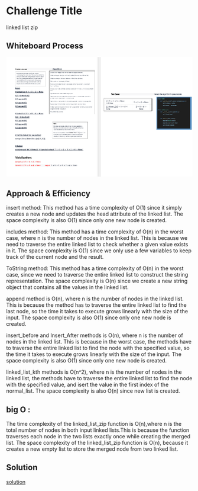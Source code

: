 # Challenge Title
linked list zip

## Whiteboard Process
![whiteboard](./wh1010.png)


## Approach & Efficiency
insert method: This method has a time complexity of O(1) since it simply creates a new node and updates the head attribute of the linked list. The space complexity is also O(1) since only one new node is created.

includes method: This method has a time complexity of O(n) in the worst case, where n is the number of nodes in the linked list. This is because we need to traverse the entire linked list to check whether a given value exists in it. The space complexity is O(1) since we only use a few variables to keep track of the current node and the result.

ToString method: This method has a time complexity of O(n) in the worst case, since we need to traverse the entire linked list to construct the string representation. The space complexity is O(n) since we create a new string object that contains all the values in the linked list.

append method is O(n), where n is the number of nodes in the linked list. This is because the method has to traverse the entire linked list to find the last node, so the time it takes to execute grows linearly with the size of the input. The space complexity is also O(1) since only one new node is created.

insert_before and Insert_After methods is O(n), where n is the number of nodes in the linked list. This is because in the worst case, the methods have to traverse the entire linked list to find the node with the specified value, so the time it takes to execute grows linearly with the size of the input. The space complexity is also O(1) since only one new node is created.

linked_list_kth methods is O(n^2), where n is the number of nodes in the linked list, the methods have to traverse the entire linked list to find the node with the specified value, and isert the value in the first index of the normal_list. The space complexity is also O(n) since new list is created.



## big O :
The time complexity of the linked_list_zip function is O(n),where n is the total number of nodes in both input linked lists.This is because the function traverses each node in the two lists exactly once while creating the merged list. The space complexity of the linked_list_zip function is O(n), because it creates a new empty list to store the merged node from two linked list.


## Solution
[solution](./linked_list_zip.py)
